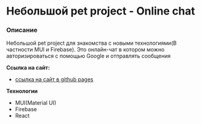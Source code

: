 # Небольшой pet project - Online chat

### Описание

Небольшой pet project для знакомства с новыми технологиями(В частности MUI и Firebase). Это онлайн-чат в котором можно авторизироваться с помощью Google и отправлять сообщения

**Ссылка на сайт:**

* [ссылка на сайт в github pages](https://sxkzxqw.github.io/online-chat-react/login)

**Технологии**

* MUI(Material UI)
* Firebase
* React